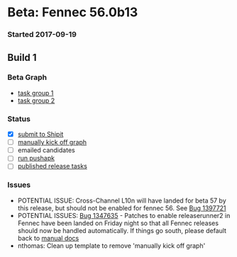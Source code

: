 # Beta: Fennec 56.0b13

### Started 2017-09-19

## Build 1


### Beta Graph
- [task group 1](https://tools.taskcluster.net/push-inspector/#/DdNB7PYDSD-cbUpmSxegsw)
- [task group 2](https://tools.taskcluster.net/push-inspector/#/QHKmQ3eHQJ6omxy4uSHGHw)

### Status
- [x] [submit to Shipit](https://wiki.mozilla.org/Release:Release_Automation_on_Mercurial:Starting_a_Release#Submit_to_Ship_It)
- [ ] [manually kick off graph](https://github.com/mozilla/releasewarrior/blob/master/how-tos/fennec-temp-relpro.md#start-off-the-fennec-graph)
- [ ] emailed candidates
- [ ] [run pushapk](https://github.com/mozilla/releasewarrior/blob/master/how-tos/fennec-temp-relpro.md#run-pushapk-manually)
- [ ] [published release tasks](https://wiki.mozilla.org/Release:Release_Automation_on_Mercurial:Updates_through_Shipping#Post-release_tasks)

### Issues
- POTENTIAL ISSUE: Cross-Channel L10n will have landed for beta 57 by this release, but should not be enabled for fennec 56. See [Bug 1397721](https://bugzil.la/1397721)
- POTENTIAL ISSUES: [Bug 1347635](https://bugzil.la/1347635) - Patches to enable releaserunner2 in Fennec have been landed on Friday night so that all Fennec releases should now be handled automatically. If things go south, please default back to [manual docs](https://github.com/mozilla/releasewarrior/blob/master/how-tos/fennec-temp-relpro.md#start-off-the-fenenc-graph)
- nthomas: Clean up template to remove 'manually kick off graph'
